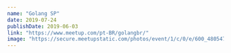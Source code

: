 ```yaml
---
name: "Golang SP"
date: 2019-07-24
publishDate: 2019-06-03
link: "https://www.meetup.com/pt-BR/golangbr/"
image: "https://secure.meetupstatic.com/photos/event/1/c/0/e/600_480547182.jpeg"
---
```


